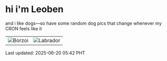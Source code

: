 # hi i'm Leoben

and i like dogs—so have some random dog pics that change whenever my CRON feels like it

|  |  |
|--------|----------|
| ![Borzoi](https://random-dog-vercel.vercel.app/api/random-borzoi?v=1750369353) | ![Labrador](https://random-dog-vercel.vercel.app/api/random-labrador?v=1750369353) |

Last updated: 2025-06-20 05:42 PHT
